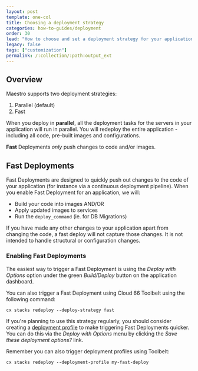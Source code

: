 ```yaml
---
layout: post
template: one-col
title: Choosing a deployment strategy
categories: how-to-guides/deployment
order: 30
lead: "How to choose and set a deployment strategy for your application - serial or parallel."
legacy: false
tags: ["customization"]
permalink: /:collection/:path:output_ext
---
```


## Overview

Maestro supports two deployment strategies:

1. Parallel (default)
2. Fast

When you deploy in **parallel**, all the deployment tasks for the servers in your application will run in parallel. You will redeploy the entire application - including all code, pre-built images and configurations.

**Fast** Deployments *only* push changes to code and/or images.

## Fast Deployments

Fast Deployments are designed to quickly push out changes to the code of your application (for instance via a continuous deployment pipeline). When you enable Fast Deployment for an application, we will:

- Build your code into images AND/OR
- Apply updated images to services
- Run the `deploy_command` (ie. for DB Migrations)

If you have made any other changes to your application apart from changing the code, a fast deploy will not capture those changes. It is not intended to handle structural or configuration changes.

### Enabling Fast Deployments

The easiest way to trigger a Fast Deployment is using the *Deploy with Options* option under the green *Build/Deploy* button on the application dashboard. 

You can also trigger a Fast Deployment using Cloud 66 Toolbelt using the following command:

```
cx stacks redeploy --deploy-strategy fast
```
If you're planning to use this strategy regularly, you should consider creating a [deployment profile](/maestro/references/deploy-profiles.html) to make triggering Fast Deployments quicker. You can do this via the *Deploy with Options* menu by clicking the *Save these deployment options?* link. 

Remember you can also trigger deployment profiles using Toolbelt:

```
cx stacks redeploy --deployment-profile my-fast-deploy
```

